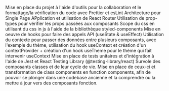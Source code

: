 Mise en place du projet à l'aide d'outils pour la collaboration et le formattage/la vérification du code avec Prettier et esLint
Architecture pour Single Page APplication et utilisation de React Router
Utilisation de prop-types pour vérifier les props passées aux composants
Scope du css en utilisant du css in js à l'aide de la bibliothèque styled-components
Mise en oeuvre de hooks pour faire des appels API (useState & useEffect)
Utilisation du contexte pour passer des données entre plusieurs composants, avec l'exemple du thème, utilisation du hook useContext et création d'un contextProvider + création d'un hook useTheme pour le thème qui fait intervenir useContext
Mise en place de tests unitaires et d'intégration à l'aide de Jest et React Testing Library (@testing-library/react)
Survole des composants classes et de leur cycle de vie. Mise en place de ceux-ci et transformation de class components en function components, afin de pouvoir se plonger dans une codebase ancienne et la comprendre ou la mettre à jour vers des composants fonction.
